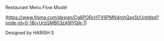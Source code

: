 Restaurant Menu Flow Model

(https://www.figma.com/design/Cg8PORcHTV6PMN4mhQxo5t/Untitled?node-id=0-1&t=UrzQMB03zA9lYQik-1)

Designed by HARISH S
